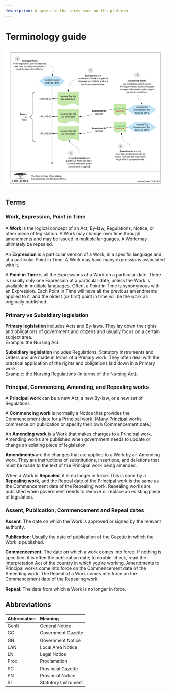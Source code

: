 ```yaml
---
description: A guide to the terms used on the platform.
---
```


# Terminology guide

![The terminology of Laws.Africa.](.gitbook/assets/laws.africa-terminology.png)

## Terms

### Work, Expression, Point in Time

A **Work** is the logical concept of an Act, By-law, Regulations, Notice, or other piece of legislation. A Work may change over time through amendments and may be issued in multiple languages. A Work may ultimately be repealed.

An **Expression** is a particular version of a Work, in a specific language and at a particular Point in Time. A Work may have many expressions associated with it.

A **Point in Time** is all the Expressions of a Work on a particular date. There is usually only one Expression at a particular date, unless the Work is available in multiple languages. Often, a Point in Time is synonymous with an Expression. Each Point in Time will have all the previous amendments applied to it, and the oldest \(or first\) point in time will be the work as originally published.

### Primary vs Subsidiary legislation

**Primary legislation** includes Acts and By-laws. They lay down the rights and obligations of government and citizens and usually focus on a certain subject area.   
Example: the Nursing Act.

**Subsidiary legislation** includes Regulations, Statutory Instruments and Orders and are made in terms of a Primary work. They often deal with the practical application of the rights and obligations laid down in a Primary work.   
Example: the Nursing Regulations \(in terms of the Nursing Act\).

### Principal, Commencing, Amending, and Repealing works

A **Principal work** can be a new Act, a new By-law, or a new set of Regulations.

A **Commencing work** is normally a Notice that provides the Commencement date for a Principal work. \(Many Principal works commence on publication or specify their own Commencement date.\)

An **Amending work** is a Work that makes changes to a Principal work. Amending works are published when government needs to update or change an existing piece of legislation.

**Amendments** are the changes that are applied to a Work by an Amending work. They are instructions of substitutions, insertions, and deletions that must be made to the text of the Principal work being amended.

When a Work is **Repealed**, it is no longer in force. This is done by a **Repealing work**, and the Repeal date of the Principal work is the same as the Commencement date of the Repealing work. Repealing works are published when government needs to remove or replace an existing piece of legislation.

### Assent, Publication, Commencement and Repeal dates

**Assent**: The date on which the Work is approved or signed by the relevant authority.

**Publication**: Usually the date of publication of the Gazette in which the Work is published.

**Commencement**: The date on which a work comes into force. If nothing is specified, it is often the publication date; to double-check, read the Interpretation Act of the country in which you’re working. Amendments to Principal works come into force on the Commencement date of the Amending work. The Repeal of a Work comes into force on the Commencement date of the Repealing work.

**Repeal**: The date from which a Work is no longer in force.

## Abbreviations

| Abbreviation | Meaning |
| :--- | :--- |
| GenN | General Notice |
| GG | Government Gazette |
| GN | Government Notice |
| LAN | Local Area Notice |
| LN | Legal Notice |
| Proc | Proclamation |
| PG | Provincial Gazette |
| PN | Provincial Notice |
| SI | Statutory Instrument |

